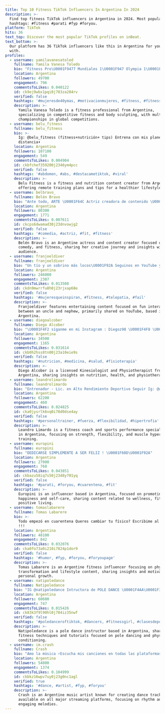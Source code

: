 ```yaml
---
title: Top 10 Fitness TikTok Influencers In Argentina In 2024
description: >-
  Find top fitness TikTok influencers in Argentina in 2024. Most popular
  hashtags: #fitness #parati #fyp #foryou.
platform: TikTok
hits: 36
text_top: Discover the most popular TikTok profiles on inBeat.
text_bottom: >-
  Our platform has 36 TikTok influencers like this in Argentina for you to work
  with.
profiles:
  - username: yamilavanesatoled
    fullname: Yamila Vanesa Toledo
    bio: "Fitness Pro\U0001F9477 Mundiales 1\U0001F947 Olympia 1\U0001F947Miss Univers 7\U0001F947 Europeos 1\U0001F947Arnold Clá"
    location: Argentina
    followers: 49700
    engagement: 796
    commentsToLikes: 0.040122
    id: ck9ej9wbx1pqi0j783za284rv
    verified: false
    hashtags: '#mujeresde40ymas, #motivacionmujeres, #fitness, #fitnesswoman'
    description: >-
      Yamila Vanesa Toledo is a fitness professional from Argentina,
      specializing in competitive fitness and body sculpting, with multiple
      championships in global competitions.
  - username: belu_fitness
    fullname: belu_fitness
    bio: >-
      Ig: @belu_fitness (fitness+nutrición+ tips) Entrena con mis planes a
      distancia⬇️
    location: Argentina
    followers: 107100
    engagement: 549
    commentsToLikes: 0.004904
    id: ckbfchef359200j2346ym4pcc
    verified: false
    hashtags: '#abdomen, #abs, #destacametiktok, #viral'
    description: >-
      Belu Fitness is a fitness and nutrition content creator from Argentina,
      offering remote training plans and tips for a healthier lifestyle.
  - username: belbravo_
    fullname: Belén Bravo
    bio: "Ante todo, ARTE \U0001F64C Actriz creadora de contenido \U0001F5A4 LLEGAMOS A 8K EN IG? ↗️"
    location: Argentina
    followers: 80300
    engagement: 1771
    commentsToLikes: 0.007611
    id: ckcps6dwamad30j23dnvowjg2
    verified: false
    hashtags: '#comedia, #actriz, #fit, #fitness'
    description: >-
      Belén Bravo is an Argentine actress and content creator focused on art,
      comedy, and fitness, sharing her creative journey and insights with her
      audience.
  - username: franjoeldiver
    fullname: franjoeldiver
    bio: "Un tío y un sobrino más locos\U0001F92A Seguinos en YouTube y divertirte ⬇️⬇️⬇️⬇️⬇️"
    location: Argentina
    followers: 246000
    engagement: 2307
    commentsToLikes: 0.013508
    id: ckdn9mwrrfu8h0j23rjxap68e
    verified: false
    hashtags: '#mujeresqueinspiran, #fitness, #telepatia, #fail'
    description: >-
      Franjoeldiver features entertaining content focused on fun interactions
      between an uncle and nephew, primarily shared on YouTube, based in
      Argentina.
  - username: diegoalcober
    fullname: Diego Alcober
    bio: "\U0001F4F2 síganme en mi Instagram : Diegoz98 \U0001F4F8 \U0001F938Lic en Kinesiología y Fisiatría"
    location: Argentina
    followers: 34500
    engagement: 1165
    commentsToLikes: 0.031614
    id: ckb0h2hss8tn00j23a10eie9s
    verified: false
    hashtags: '#nutricion, #medicina, #salud, #fisioterapia'
    description: >-
      Diego Alcober is a licensed Kinesiologist and Physiotherapist from
      Argentina, sharing insights on nutrition, health, and physiotherapy.
  - username: leandrolimardo
    fullname: leandrolimardo
    bio: "Entrenador - Lic. en Alto Rendimiento Deportivo Seguir Ig: @warmup.fit \U0001F525"
    location: Argentina
    followers: 62200
    engagement: 460
    commentsToLikes: 0.024825
    id: cka0jysrlk6vq0i78d0dse4ay
    verified: false
    hashtags: '#personaltrainer, #fuerza, #flexibilidad, #hipertrofia'
    description: >-
      Leandro Limardo is a fitness coach and sports performance specialist based
      in Argentina, focusing on strength, flexibility, and muscle hypertrophy
      training.
  - username: europini
    fullname: europini
    bio: "DEDICARSE SIMPLEMENTE A SER FELIZ ! \U0001F60D\U0001F92A"
    location: Argentina
    followers: 27000
    engagement: 768
    commentsToLikes: 0.043851
    id: ckbazu58iq7s50j23d8y701yq
    verified: false
    hashtags: '#parati, #foryou, #cuarentena, #fit'
    description: >-
      Europini is an influencer based in Argentina, focused on promoting
      happiness and self-care, sharing content related to wellness, fitness, and
      positive living.
  - username: tomaslabarere
    fullname: Tomas Labarere
    bio: >-
      Todo empezó en cuarentena Queres cambiar tu físico? Escribime al Instagram
      !!!
    location: Argentina
    followers: 48100
    engagement: 842
    commentsToLikes: 0.032076
    id: cka0fo73a0i210i7824p1dor9
    verified: false
    hashtags: '#humor, #fyp, #foryou, #foryoupage'
    description: >-
      Tomas Labarere is an Argentine fitness influencer focusing on physical
      transformation and lifestyle content, sharing insights and motivation for
      personal growth.
  - username: natipoledance
    fullname: Natipoledance
    bio: "IG @natipoledance Intructora de POLE DANCE \U0001F4AA\U0001F3FB\U0001F98B\U0001F4AB⚡️ \U0001F938\U0001F3FC‍♀️"
    location: Argentina
    followers: 60600
    engagement: 747
    commentsToLikes: 0.015426
    id: ck83k3f9l90hl0j784iz35nwf
    verified: false
    hashtags: '#poledanceroftiktok, #dancers, #fitnessgirl, #clasesdepole'
    description: >-
      Natipoledance is a pole dance instructor based in Argentina, sharing
      fitness techniques and tutorials focused on pole dancing and physical
      conditioning.
  - username: im.crash
    fullname: Crash
    bio: "Amo la música ⚡️Escucha mis canciones en todas las plataformas \U0001F3B6"
    location: Argentina
    followers: 54800
    engagement: 1374
    commentsToLikes: 0.104999
    id: ckbkz16wpv7uy0j23g0nc1agl
    verified: true
    hashtags: '#dance, #artist, #fyp, #foryou'
    description: >-
      Crash is an Argentine music artist known for creating dance tracks
      available on all major streaming platforms, focusing on rhythm and
      engaging melodies.
---
```



